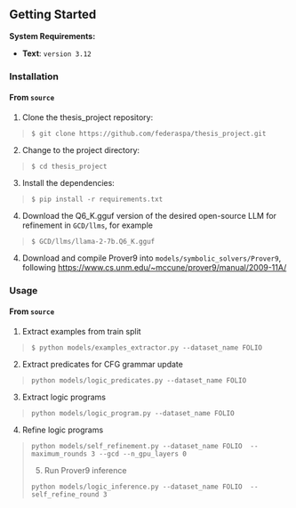##  Getting Started

**System Requirements:**

* **Text**: `version 3.12`

###  Installation

<h4>From <code>source</code></h4>

1. Clone the thesis_project repository:
>
> ```console
> $ git clone https://github.com/federaspa/thesis_project.git
> ```
>
2. Change to the project directory:
> ```console
> $ cd thesis_project
> ```
>
3. Install the dependencies:
> ```console
> $ pip install -r requirements.txt
> ```
4. Download the Q6_K.gguf version of the desired open-source LLM for refinement in `GCD/llms`, for example
>```console
>$ GCD/llms/llama-2-7b.Q6_K.gguf
>```
4. Download and compile Prover9 into `models/symbolic_solvers/Prover9`, following https://www.cs.unm.edu/~mccune/prover9/manual/2009-11A/

###  Usage

<h4>From <code>source</code></h4>

1. Extract examples from train split
> ```console
> $ python models/examples_extractor.py --dataset_name FOLIO
> ```
2. Extract predicates for CFG grammar update
> ```console
> python models/logic_predicates.py --dataset_name FOLIO
> ```
3. Extract logic programs
> ```console
> python models/logic_program.py --dataset_name FOLIO
> ```
4. Refine logic programs
> ```console
> python models/self_refinement.py --dataset_name FOLIO  --maximum_rounds 3 --gcd --n_gpu_layers 0
> ```
> 5. Run Prover9 inference 
> ```console
> python models/logic_inference.py --dataset_name FOLIO  --self_refine_round 3 
> ```